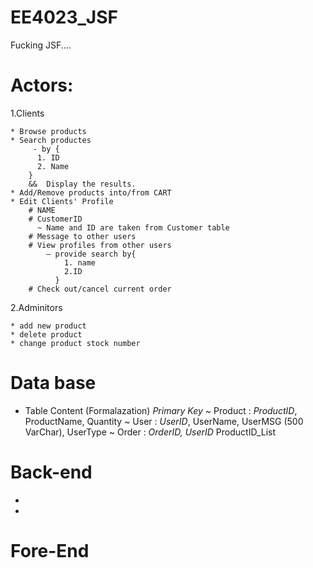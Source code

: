 # EE4023_JSF
Fucking JSF....


# Actors:

  1.Clients
    
    * Browse products
    * Search productes 
         - by {
          1. ID 
          2. Name
        }   
        &&  Display the results.
    * Add/Remove products into/from CART
    * Edit Clients' Profile
        # NAME
        # CustomerID        
          ~ Name and ID are taken from Customer table
        # Message to other users
        # View profiles from other users 
            – provide search by{
                1. name 
                2.ID
              }
        # Check out/cancel current order
        
        
        
  2.Adminitors
  
    * add new product
    * delete product
    * change product stock number



# Data base
  * Table Content (Formalazation)
    <i>Primary Key</i>
    ~ Product :   <i>ProductID</i>, ProductName, Quantity
    ~ User    :   <i>UserID</i>, UserName, UserMSG (500 VarChar), UserType
    ~ Order   :   <i>OrderID,  UserID</i> ProductID_List
  
  
# Back-end
  * 
  * 
  
# Fore-End
  
